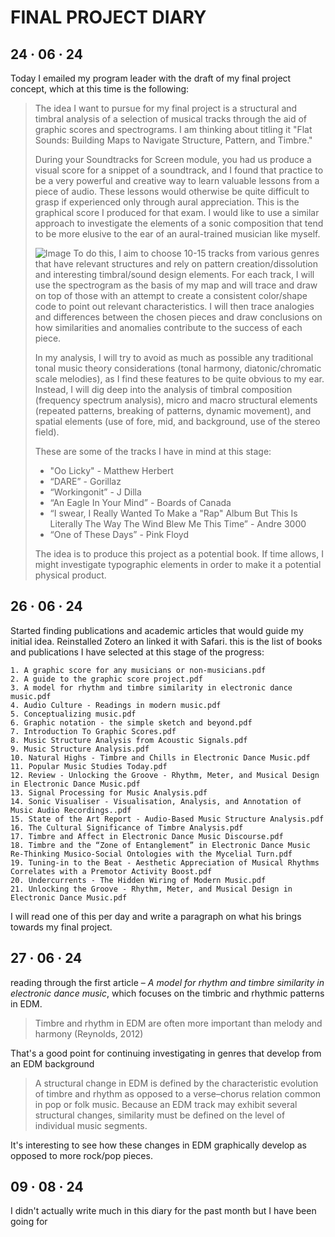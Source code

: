 # FINAL PROJECT DIARY

## 24 · 06 · 24
Today I emailed my program leader with the draft of my final project concept, which at this time is the following:

> The idea I want to pursue for my final project is a structural and timbral analysis of a selection of musical tracks through the aid of graphic scores and spectrograms. I am thinking about titling it "Flat Sounds: Building Maps to Navigate Structure, Pattern, and Timbre."
 >
>During your Soundtracks for Screen module, you had us produce a visual score for a snippet of a soundtrack, and I found that practice to be a very powerful and creative way to learn valuable lessons from a piece of audio. These lessons would otherwise be quite difficult to grasp if experienced only through aural appreciation. This is the graphical score I produced for that exam. I would like to use a similar approach to investigate the elements of a sonic composition that tend to be more elusive to the ear of an aural-trained musician like myself.
> 
> ![Image](blob:https://stackedit.io/1776a279-35c0-4b6f-9e7e-a88735780bc6)
>  To do this, I aim to choose 10-15 tracks from various genres that have relevant structures and rely on pattern creation/dissolution and interesting timbral/sound design elements. For each track, I will use the spectrogram as the basis of my map and will trace and draw on top of those with an attempt to create a consistent color/shape code to point out relevant characteristics. I will then trace analogies and differences between the chosen pieces and draw conclusions on how similarities and anomalies contribute to the success of each piece.
> 
> In my analysis, I will try to avoid as much as possible any traditional tonal music theory considerations (tonal harmony, diatonic/chromatic scale melodies), as I find these features to be quite obvious to my ear. Instead, I will dig deep into the analysis of timbral composition (frequency spectrum analysis), micro and macro structural elements (repeated patterns, breaking of patterns, dynamic movement), and spatial elements (use of fore, mid, and background, use of the stereo field).
> 
> These are some of the tracks I have in mind at this stage:
> 
> -   "Oo Licky" - Matthew Herbert
> -   “DARE” - Gorillaz
> -   “Workingonit” - J Dilla
> -   “An Eagle In Your Mind” - Boards of Canada
> -   “I swear, I Really Wanted To Make a "Rap" Album But This Is Literally The Way The Wind Blew Me This Time” - Andre 3000
> -   “One of These Days” - Pink Floyd
> 
> The idea is to produce this project as a potential book. If time allows, I might investigate typographic elements in order to make it  a potential physical product.

## 26 · 06 · 24

Started finding publications and academic articles that would guide my initial idea. Reinstalled Zotero an linked it with Safari. this is the list of books and publications I have selected at this stage of the progress:


	1. A graphic score for any musicians or non-musicians.pdf
	2. A guide to the graphic score project.pdf
	3. A model for rhythm and timbre similarity in electronic dance music.pdf
	4. Audio Culture - Readings in modern music.pdf
	5. Conceptualizing music.pdf
	6. Graphic notation - the simple sketch and beyond.pdf
	7. Introduction To Graphic Scores.pdf
	8. Music Structure Analysis from Acoustic Signals.pdf
	9. Music Structure Analysis.pdf
	10. Natural Highs - Timbre and Chills in Electronic Dance Music.pdf
	11. Popular Music Studies Today.pdf
	12. Review - Unlocking the Groove - Rhythm, Meter, and Musical Design in Electronic Dance Music.pdf
	13. Signal Processing for Music Analysis.pdf
	14. Sonic Visualiser - Visualisation, Analysis, and Annotation of Music Audio Recordings..pdf
	15. State of the Art Report - Audio-Based Music Structure Analysis.pdf
	16. The Cultural Significance of Timbre Analysis.pdf
	17. Timbre and Affect in Electronic Dance Music Discourse.pdf
	18. Timbre and the “Zone of Entanglement” in Electronic Dance Music Re-Thinking Musico-Social Ontologies with the Mycelial Turn.pdf
	19. Tuning-in to the Beat - Aesthetic Appreciation of Musical Rhythms Correlates with a Premotor Activity Boost.pdf
	20. Undercurrents - The Hidden Wiring of Modern Music.pdf 
	21. Unlocking the Groove - Rhythm, Meter, and Musical Design in Electronic Dance Music.pdf

I will read one of this per day and write a paragraph on what his brings towards my final project.

## 27 · 06 · 24

reading through the first article – *A model for rhythm and timbre similarity in electronic dance music*, which focuses on the timbric and rhythmic patterns in EDM.
>Timbre and rhythm in EDM are often more important than melody and harmony (Reynolds, 2012)

That's a good point for continuing investigating in genres that develop from an EDM background

> A structural change in EDM is defined by the characteristic evolution of timbre and rhythm as opposed to a verse–chorus relation common in pop or folk music. Because an EDM track may exhibit several structural changes, similarity must be defined on the level of individual music segments.

It's interesting to see how these changes in EDM graphically develop as opposed to more rock/pop pieces.

## 09 · 08 · 24
I didn't actually write much in this diary for the past month but I have been going for

<!--stackedit_data:
eyJoaXN0b3J5IjpbMjAwODc4NzA1OCwtMTcxOTI0OTUyOF19
-->